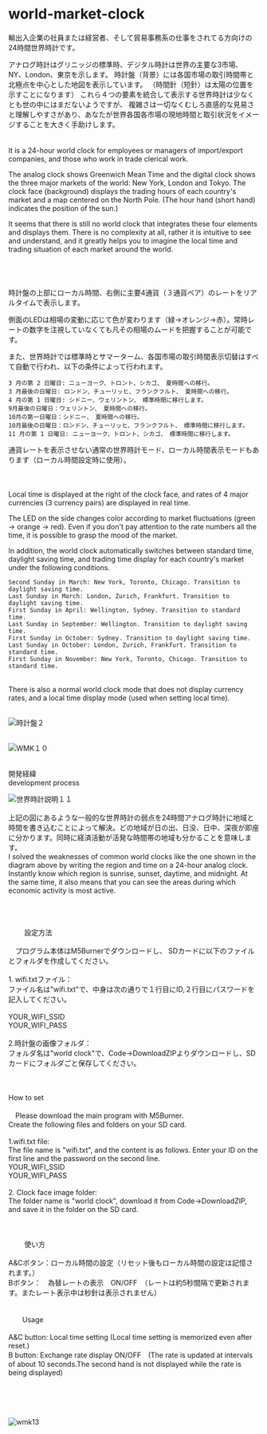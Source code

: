 # world-market-clock　

輸出入企業の社員または経営者、そして貿易事務系の仕事をされてる方向けの24時間世界時計です。

 アナログ時計はグリニッジの標準時、デジタル時計は世界の主要な3市場、NY、London、東京を示します。
 時計盤（背景）には各国市場の取引時間帯と北極点を中心とした地図を表示しています。
 （時間針（短針）は太陽の位置を示すことになります）
 これら４つの要素を統合して表示する世界時計は少なくとも世の中にはまだないようですが、
 複雑さは一切なくむしろ直感的な見易さと理解しやすさがあり、あなたが世界各国各市場の現地時間と取引状況をイメージすることを大きく手助けします。<br>
<br>
 <br>
  It is a 24-hour world clock for employees or managers of import/export companies, 
 and those who work in trade clerical work.

  The analog clock shows Greenwich Mean Time and the digital clock shows the three major markets of the world: New York, London and Tokyo.
  The clock face (background) displays the trading hours of each country's market and a map centered on the North Pole.
  (The hour hand (short hand) indicates the position of the sun.)

  It seems that there is still no world clock that integrates these four elements and displays them.
  There is no complexity at all, rather it is intuitive to see and understand, 
 and it greatly helps you to imagine the local time and trading situation of each market around the world.<br>
<br>
<br>
<br>
<br>
 時計盤の上部にローカル時間、右側に主要4通貨（３通貨ペア）のレートをリアルタイムで表示します。

 側面のLEDは相場の変動に応じて色が変わります（緑→オレンジ→赤）。常時レートの数字を注視していなくても凡その相場のムードを把握することが可能です。


 また、世界時計では標準時とサマーターム、各国市場の取引時間表示切替はすべて自動で行われ、以下の条件によって行われます。


    3 月の第 2 日曜日: ニューヨーク、トロント、シカゴ、　夏時間への移行。
    3 月最後の日曜日: ロンドン、チューリッヒ、フランクフルト、　夏時間への移行。
    4 月の第 1 日曜日: シドニー、ウェリントン、　標準時間に移行します。
    9月最後の日曜日：ウェリントン、　夏時間への移行。
    10月の第一日曜日：シドニー、　夏時間への移行。
    10月最後の日曜日：ロンドン、チューリッヒ、フランクフルト、　標準時間に移行します。
    11 月の第 1 日曜日: ニューヨーク、トロント、シカゴ、　標準時間に移行します。



 通貨レートを表示させない通常の世界時計モード、ローカル時間表示モードもあります（ローカル時間設定時に使用）。<br>
<br>
<br>
<br>
Local time is displayed at the right of the clock face, and rates of 4 major currencies (3 currency pairs) are displayed in real time.

 The LED on the side changes color according to market fluctuations (green → orange → red). Even if you don't pay attention to the rate numbers all the time, it is possible to grasp the mood of the market.

  In addition, the world clock automatically switches between standard time, daylight saving time, 
 and trading time display for each country's market under the following conditions.



    Second Sunday in March: New York, Toronto, Chicago. Transition to daylight saving time.
    Last Sunday in March: London, Zurich, Frankfurt. Transition to daylight saving time.
    First Sunday in April: Wellington, Sydney. Transition to standard time.
    Last Sunday in September: Wellington. Transition to daylight saving time.
    First Sunday in October: Sydney. Transition to daylight saving time.
    Last Sunday in October: London, Zurich, Frankfurt. Transition to standard time.
    First Sunday in November: New York, Toronto, Chicago. Transition to standard time.
<br>
  There is also a normal world clock mode that does not display currency rates, and a local time display mode (used when setting local time).
<br>
<br>

![時計盤２](https://github.com/K-Yama2010/world-market-clock/assets/141997302/0057fc19-78ef-45b9-83e5-fb532547150c)
<br>
<br>

![WMK１０](https://github.com/K-Yama2010/world-market-clock/assets/141997302/e50f1cef-c35a-4891-97e2-8a16f973088b)

<br>
   開発経緯<br>
  development process<br>

![世界時計説明１１](https://github.com/K-Yama2010/world-market-clock/assets/141997302/d3cca64b-a4a7-4d6e-9008-2d47101c1758)
<br>
<br>
上記の図にあるような一般的な世界時計の弱点を24時間アナログ時計に地域と時間を書き込むことによって解決。どの地域が日の出、日没、日中、深夜が即座に分かります。同時に経済活動が活発な時間帯の地域も分かることを意味します。<br>
I solved the weaknesses of common world clocks like the one shown in the diagram above by writing the region and time on a 24-hour analog clock. Instantly know which region is sunrise, sunset, daytime, and midnight. At the same time, it also means that you can see the areas during which economic activity is most active.


<br>
<br>
<br>
　　 設定方法 <br>
 <br>
　プログラム本体はM5Burnerでダウンロードし、
    SDカードに以下のファイルとフォルダを作成してください。<br>
<br>
    1. wifi.txtファイル：<br>
    ファイル名は"wifi.txt"で、中身は次の通りで１行目にID,２行目にパスワードを記入してください。<br>
    <br>
    YOUR_WIFI_SSID<br>
    YOUR_WIFI_PASS<br>
 <br>
    2.時計盤の画像フォルダ：<br>
    フォルダ名は"world clock"で、Code→DownloadZIPよりダウンロードし、SDカードにフォルダごと保存してください。<br>
<br>
<br>
<br>
How to set <br>
 <br>
　Please download the main program with M5Burner.<br>
    Create the following files and folders on your SD card.<br>
<br>
    1.wifi.txt file: <br>
    The file name is "wifi.txt", and the content is as follows. Enter your ID on the first line and the password on the second line. <br>
    YOUR_WIFI_SSID<br>
    YOUR_WIFI_PASS<br>
 <br>
    2. Clock face image folder:<br>
    The folder name is "world clock", download it from Code→DownloadZIP, and save it in the folder on the SD card.<br>
<br>
<br>
<br>
　　 使い方 <br>
 <br>
A&Cボタン：ローカル時間の設定（リセット後もローカル時間の設定は記憶されます。）<br>
Bボタン：　為替レートの表示　ON/OFF　（レートは約5秒間隔で更新されます。またレート表示中は秒針は表示されません）<br>
<br>
<br>
　　Usage <br>
 <br>
A&C button: Local time setting (Local time setting is memorized even after reset.)<br>
B button: Exchange rate display ON/OFF　(The rate is updated at intervals of about 10 seconds.The second hand is not displayed while the rate is being displayed)<br>
<br>
<br>
<br>
<br>

 ![wmk13](https://github.com/K-Yama2010/world-market-clock/assets/141997302/6893e242-7464-4d0f-8e90-8dd2145c71c5)   
